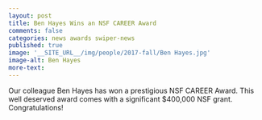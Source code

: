 ```yaml
---
layout: post
title: Ben Hayes Wins an NSF CAREER Award
comments: false
categories: news awards swiper-news
published: true
image: '__SITE_URL__/img/people/2017-fall/Ben Hayes.jpg'
image-alt: Ben Hayes
more-text: 
---
```


Our colleague Ben Hayes has won a prestigious NSF CAREER Award. This well deserved award comes with a significant \$400,000 NSF grant. Congratulations!